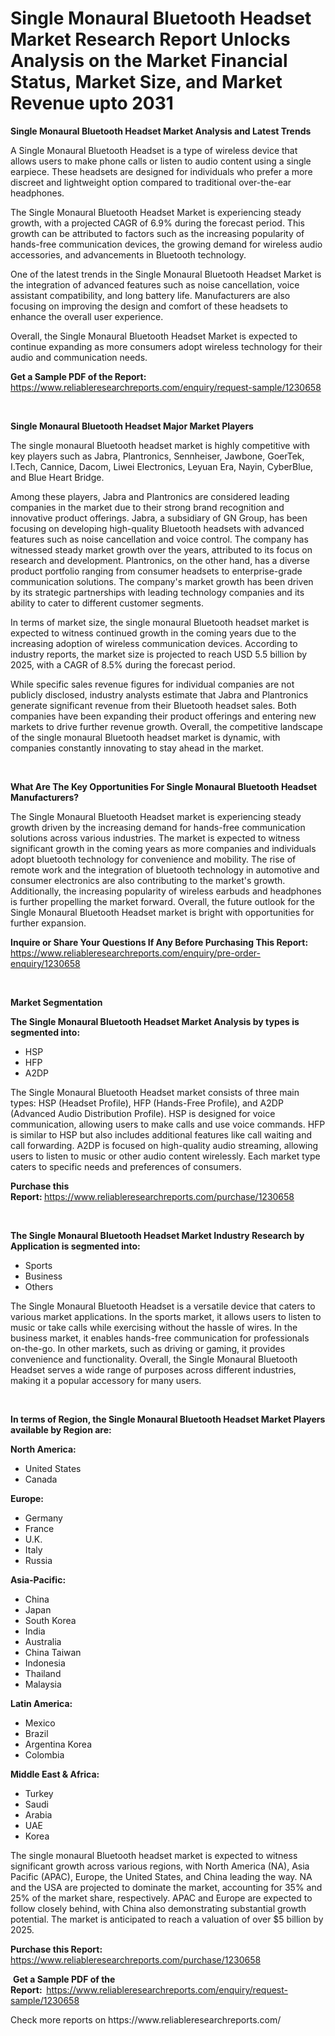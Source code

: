<p><h1>Single Monaural Bluetooth Headset Market Research Report Unlocks Analysis on the Market Financial Status, Market Size, and Market Revenue upto 2031</h1></p><p><strong>Single Monaural Bluetooth Headset Market Analysis and Latest Trends</strong></p>
<p><p>A Single Monaural Bluetooth Headset is a type of wireless device that allows users to make phone calls or listen to audio content using a single earpiece. These headsets are designed for individuals who prefer a more discreet and lightweight option compared to traditional over-the-ear headphones.</p><p>The Single Monaural Bluetooth Headset Market is experiencing steady growth, with a projected CAGR of 6.9% during the forecast period. This growth can be attributed to factors such as the increasing popularity of hands-free communication devices, the growing demand for wireless audio accessories, and advancements in Bluetooth technology.</p><p>One of the latest trends in the Single Monaural Bluetooth Headset Market is the integration of advanced features such as noise cancellation, voice assistant compatibility, and long battery life. Manufacturers are also focusing on improving the design and comfort of these headsets to enhance the overall user experience.</p><p>Overall, the Single Monaural Bluetooth Headset Market is expected to continue expanding as more consumers adopt wireless technology for their audio and communication needs.</p></p>
<p><strong>Get a Sample PDF of the Report:&nbsp;</strong> <a href="https://www.reliableresearchreports.com/enquiry/request-sample/1230658">https://www.reliableresearchreports.com/enquiry/request-sample/1230658</a></p>
<p>&nbsp;</p>
<p><strong>Single Monaural Bluetooth Headset Major Market Players</strong></p>
<p><p>The single monaural Bluetooth headset market is highly competitive with key players such as Jabra, Plantronics, Sennheiser, Jawbone, GoerTek, I.Tech, Cannice, Dacom, Liwei Electronics, Leyuan Era, Nayin, CyberBlue, and Blue Heart Bridge. </p><p>Among these players, Jabra and Plantronics are considered leading companies in the market due to their strong brand recognition and innovative product offerings. Jabra, a subsidiary of GN Group, has been focusing on developing high-quality Bluetooth headsets with advanced features such as noise cancellation and voice control. The company has witnessed steady market growth over the years, attributed to its focus on research and development. Plantronics, on the other hand, has a diverse product portfolio ranging from consumer headsets to enterprise-grade communication solutions. The company's market growth has been driven by its strategic partnerships with leading technology companies and its ability to cater to different customer segments. </p><p>In terms of market size, the single monaural Bluetooth headset market is expected to witness continued growth in the coming years due to the increasing adoption of wireless communication devices. According to industry reports, the market size is projected to reach USD 5.5 billion by 2025, with a CAGR of 8.5% during the forecast period.</p><p>While specific sales revenue figures for individual companies are not publicly disclosed, industry analysts estimate that Jabra and Plantronics generate significant revenue from their Bluetooth headset sales. Both companies have been expanding their product offerings and entering new markets to drive further revenue growth. Overall, the competitive landscape of the single monaural Bluetooth headset market is dynamic, with companies constantly innovating to stay ahead in the market.</p></p>
<p>&nbsp;</p>
<p><strong>What Are The Key Opportunities For Single Monaural Bluetooth Headset Manufacturers?</strong></p>
<p><p>The Single Monaural Bluetooth Headset market is experiencing steady growth driven by the increasing demand for hands-free communication solutions across various industries. The market is expected to witness significant growth in the coming years as more companies and individuals adopt bluetooth technology for convenience and mobility. The rise of remote work and the integration of bluetooth technology in automotive and consumer electronics are also contributing to the market's growth. Additionally, the increasing popularity of wireless earbuds and headphones is further propelling the market forward. Overall, the future outlook for the Single Monaural Bluetooth Headset market is bright with opportunities for further expansion.</p></p>
<p><strong>Inquire or Share Your Questions If Any Before Purchasing This Report:</strong> <a href="https://www.reliableresearchreports.com/enquiry/pre-order-enquiry/1230658">https://www.reliableresearchreports.com/enquiry/pre-order-enquiry/1230658</a></p>
<p>&nbsp;</p>
<p><strong>Market Segmentation</strong></p>
<p><strong>The Single Monaural Bluetooth Headset Market Analysis by types is segmented into:</strong></p>
<p><ul><li>HSP</li><li>HFP</li><li>A2DP</li></ul></p>
<p><p>The Single Monaural Bluetooth Headset market consists of three main types: HSP (Headset Profile), HFP (Hands-Free Profile), and A2DP (Advanced Audio Distribution Profile). HSP is designed for voice communication, allowing users to make calls and use voice commands. HFP is similar to HSP but also includes additional features like call waiting and call forwarding. A2DP is focused on high-quality audio streaming, allowing users to listen to music or other audio content wirelessly. Each market type caters to specific needs and preferences of consumers.</p></p>
<p><strong>Purchase this Report:&nbsp;</strong><a href="https://www.reliableresearchreports.com/purchase/1230658">https://www.reliableresearchreports.com/purchase/1230658</a></p>
<p>&nbsp;</p>
<p><strong>The Single Monaural Bluetooth Headset Market Industry Research by Application is segmented into:</strong></p>
<p><ul><li>Sports</li><li>Business</li><li>Others</li></ul></p>
<p><p>The Single Monaural Bluetooth Headset is a versatile device that caters to various market applications. In the sports market, it allows users to listen to music or take calls while exercising without the hassle of wires. In the business market, it enables hands-free communication for professionals on-the-go. In other markets, such as driving or gaming, it provides convenience and functionality. Overall, the Single Monaural Bluetooth Headset serves a wide range of purposes across different industries, making it a popular accessory for many users.</p></p>
<p>&nbsp;</p>
<p><strong>In terms of Region, the Single Monaural Bluetooth Headset Market Players available by Region are:</strong></p>
<p>
    <p> <strong> North America: </strong>
        <ul>
            <li>United States</li>
            <li>Canada</li>
        </ul>
        </p> 
    <p> <strong> Europe: </strong>
        <ul>
            <li>Germany</li>
            <li>France</li>
            <li>U.K.</li>
            <li>Italy</li>
            <li>Russia</li>
        </ul>
        </p> 
    <p> <strong> Asia-Pacific: </strong>
        <ul>
            <li>China</li>
            <li>Japan</li>
            <li>South Korea</li>
            <li>India</li>
            <li>Australia</li>
            <li>China Taiwan</li>
            <li>Indonesia</li>
            <li>Thailand</li>
            <li>Malaysia</li>
        </ul>
        </p> 
    <p> <strong> Latin America: </strong>
        <ul>
            <li>Mexico</li>
            <li>Brazil</li>
            <li>Argentina Korea</li>
            <li>Colombia</li>
        </ul>
        </p> 
    <p> <strong> Middle East & Africa: </strong>
        <ul>
            <li>Turkey</li>
            <li>Saudi</li>
            <li>Arabia</li>
            <li>UAE</li>
            <li>Korea</li>
        </ul>
    </p>
    </p>
<p><p>The single monaural Bluetooth headset market is expected to witness significant growth across various regions, with North America (NA), Asia Pacific (APAC), Europe, the United States, and China leading the way. NA and the USA are projected to dominate the market, accounting for 35% and 25% of the market share, respectively. APAC and Europe are expected to follow closely behind, with China also demonstrating substantial growth potential. The market is anticipated to reach a valuation of over $5 billion by 2025.</p></p>
<p><strong>Purchase this Report: </strong><a href="https://www.reliableresearchreports.com/purchase/1230658">https://www.reliableresearchreports.com/purchase/1230658</a></p>
<p>&nbsp;<strong>Get a Sample PDF of the Report:&nbsp;&nbsp;</strong><a href="https://www.reliableresearchreports.com/enquiry/request-sample/1230658">https://www.reliableresearchreports.com/enquiry/request-sample/1230658</a></p>
<p><strong></strong></p>
<p>Check more reports on https://www.reliableresearchreports.com/</p>